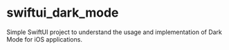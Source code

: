 # swiftui_dark_mode
 Simple SwiftUI project to understand the usage and implementation of Dark Mode for iOS applications.
